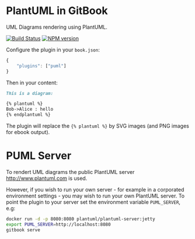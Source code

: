 # PlantUML in GitBook

UML Diagrams rendering using PlantUML.

[![Build Status](https://travis-ci.org/GitbookIO/plugin-puml.png?branch=master)](https://travis-ci.org/GitbookIO/plugin-puml)
[![NPM version](https://badge.fury.io/js/gitbook-plugin-puml.svg)](http://badge.fury.io/js/gitbook-plugin-puml)

Configure the plugin in your `book.json`:

```js
{
    "plugins": ["puml"]
}
```

Then in your content:

```md
This is a diagram:

{% plantuml %}
Bob->Alice : hello
{% endplantuml %}
```

The plugin will replace the `{% plantuml %}` by SVG images (and PNG images for ebook output).

# PUML Server

To rendert UML diagrams the public PlantUML server http://www.plantuml.com is used.

However, if you wish to run your own server - for example in a corporated environment settings - you may wish to run your own PlantUML server.
To point the plugin to your server set the environment variable `PUML_SERVER`, e.g:

```bash
docker run -d -p 8080:8080 plantuml/plantuml-server:jetty
export PUML_SERVER=http://localhost:8080
gitbook serve
```
